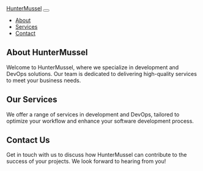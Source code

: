 <!DOCTYPE html>
<html lang="en">
<head>
    <meta charset="UTF-8">
    <meta name="viewport" content="width=device-width, initial-scale=1, shrink-to-fit=no">
    <title>HunterMussel</title>
    <!-- Bootstrap CSS link -->
    <link rel="stylesheet" href="https://stackpath.bootstrapcdn.com/bootstrap/4.3.1/css/bootstrap.min.css" integrity="sha384-ggOyR0iXCbMQv3Xipma34MD+dH/1fQ784/j6cY/iJTQUOhcWr7x9JvoRxT2MZw1T" crossorigin="anonymous">
</head>
<body>

<!-- Navbar -->
<nav class="navbar navbar-expand-lg navbar-light bg-light">
    <a class="navbar-brand" href="#">HunterMussel</a>
    <button class="navbar-toggler" type="button" data-toggle="collapse" data-target="#navbarNav" aria-controls="navbarNav" aria-expanded="false" aria-label="Toggle navigation">
        <span class="navbar-toggler-icon"></span>
    </button>
    <div class="collapse navbar-collapse" id="navbarNav">
        <ul class="navbar-nav ml-auto">
            <li class="nav-item">
                <a class="nav-link" href="#about">About</a>
            </li>
            <li class="nav-item">
                <a class="nav-link" href="#services">Services</a>
            </li>
            <li class="nav-item">
                <a class="nav-link" href="#contact">Contact</a>
            </li>
        </ul>
    </div>
</nav>

<!-- About Section -->
<section id="about" class="container my-5">
    <h2>About HunterMussel</h2>
    <p>Welcome to HunterMussel, where we specialize in development and DevOps solutions. Our team is dedicated to delivering high-quality services to meet your business needs.</p>
</section>

<!-- Services Section -->
<section id="services" class="container my-5">
    <h2>Our Services</h2>
    <p>We offer a range of services in development and DevOps, tailored to optimize your workflow and enhance your software development process.</p>
</section>

<!-- Contact Section -->
<section id="contact" class="container my-5">
    <h2>Contact Us</h2>
    <p>Get in touch with us to discuss how HunterMussel can contribute to the success of your projects. We look forward to hearing from you!</p>
    <!-- Add a contact form or contact details here -->
</section>

<!-- Bootstrap JS and dependencies -->
<script src="https://code.jquery.com/jquery-3.3.1.slim.min.js" integrity="sha384-q8i/X+965DzO0rT7abK41JStQIAqVgRVzpbzo5smXKp4YfRvH+8abtTE1Pi6jizo" crossorigin="anonymous"></script>
<script src="https://cdnjs.cloudflare.com/ajax/libs/popper.js/1.14.7/umd/popper.min.js" integrity="sha384-UO2eT0CpHqdSJQ6hJty5KVphtPhzWj9WO1clHTMGa3JDZwrnQq4sF86dIHNDz0W1" crossorigin="anonymous"></script>
<script src="https://stackpath.bootstrapcdn.com/bootstrap/4.3.1/js/bootstrap.min.js" integrity="sha384-JjSmVgyd0p3pXB1rRibZUAYoIIy6OrQ6VrjIEaFf/nJGzIxFDsf4x0xIM+B07jRM" crossorigin="anonymous"></script>

</body>
</html>

